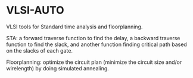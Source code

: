 # VLSI-AUTO

VLSI tools for Standard time analysis and floorplanning.

STA: a forward traverse function to find the delay, a backward traverse function to find the slack, and another function finding critical path based on the slacks of each gate.

Floorplanning: optimize the circuit plan (minimize the circuit size and/or wirelength) by doing simulated annealing.
